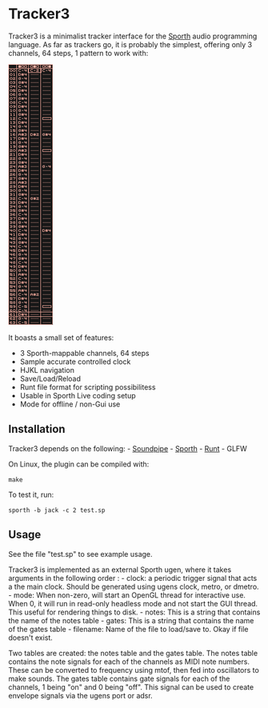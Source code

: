 # Tracker3

Tracker3 is a minimalist tracker interface for the 
[Sporth](https://www.github.com/paulbatchelor/sporth) audio programming 
language. As far as trackers go, it is probably the simplest, offering
only 3 channels, 64 steps, 1 pattern to work with: 

![Tracker3](tracker.png)

It boasts a small set of features:
- 3 Sporth-mappable channels, 64 steps
- Sample accurate controlled clock
- HJKL navigation
- Save/Load/Reload 
- Runt file format for scripting possibilitess
- Usable in Sporth Live coding setup
- Mode for offline / non-Gui use

## Installation

Tracker3 depends on the following:
    - [Soundpipe](https://www.github.com/paulbatchelor/soundpipe.git)
    - [Sporth](https://www.github.com/paulbatchelor/Sporth.git)
    - [Runt](https://www.github.com/paulbatchelor/runt.git)
    - GLFW

On Linux, the plugin can be compiled with:

    make

To test it, run:

    sporth -b jack -c 2 test.sp

## Usage

See the file "test.sp" to see example usage.

Tracker3 is implemented as an external Sporth ugen, where it takes 
arguments in the following order :
    - clock: a periodic trigger signal that acts a the main clock. Should be generated
using ugens clock, metro, or dmetro.
    - mode: When non-zero, will start an OpenGL thread for interactive use. 
When 0, it will run in read-only headless mode and not start the GUI thread. This 
useful for rendering things to disk. 
    - notes: This is a string that contains the name of the notes table 
    - gates: This is a string that contains the name of the gates table
    - filename: Name of the file to load/save to. Okay if file doesn't exist.

Two tables are created: the notes table and the gates table. The notes table
contains the note signals for each of the channels as MIDI note numbers. 
These can be converted to frequency using mtof, then fed into oscillators to 
make sounds. The gates table contains gate signals for each of the channels,
1 being "on" and 0 being "off". This signal can be used to create envelope 
signals via the ugens port or adsr. 
